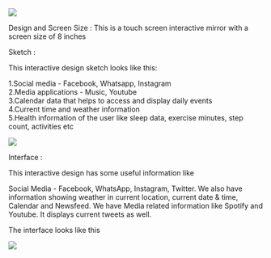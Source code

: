 <img src="https://user-images.githubusercontent.com/56712822/68514067-54154a80-0242-11ea-8eee-d3269e7bfb2d.jpeg" width:200>

Design and Screen Size :
This is a touch screen interactive mirror with a screen size of 8 inches

Sketch :

This interactive design sketch looks like this:
                                           
1.Social media - Facebook, Whatsapp, Instagram                         
2.Media applications - Music, Youtube                     
3.Calendar data that helps to access and display daily events                
4.Current time and weather information                  
5.Health information of the user like sleep data, exercise minutes, step count, activities etc                    

<img src="https://user-images.githubusercontent.com/56712822/67139010-a7cae000-f210-11e9-9a75-900b8eb602e2.png" width:200>

Interface :

This interactive design has some useful information like

Social Media - Facebook, WhatsApp, Instagram, Twitter.
We also have information showing weather in current location, current date & time, Calendar and Newsfeed.
We have Media related information like Spotify and Youtube.
It displays current tweets as well.

The interface looks like this

<img src="https://user-images.githubusercontent.com/56712822/68157766-f0261580-ff13-11e9-815a-b6b3e192591a.gif" width:200>

  

